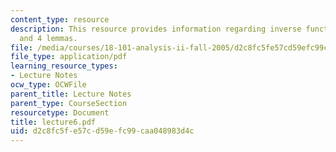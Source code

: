 ```yaml
---
content_type: resource
description: This resource provides information regarding inverse function theorem
  and 4 lemmas.
file: /media/courses/18-101-analysis-ii-fall-2005/d2c8fc5fe57cd59efc99caa048983d4c_lecture6.pdf
file_type: application/pdf
learning_resource_types:
- Lecture Notes
ocw_type: OCWFile
parent_title: Lecture Notes
parent_type: CourseSection
resourcetype: Document
title: lecture6.pdf
uid: d2c8fc5f-e57c-d59e-fc99-caa048983d4c
---
```

